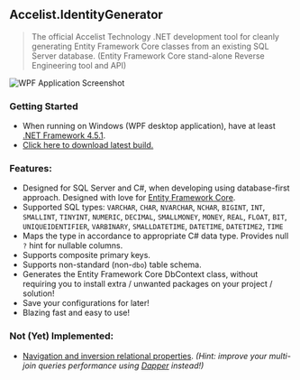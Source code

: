 ## Accelist.IdentityGenerator

> The official Accelist Technology .NET development tool for cleanly generating Entity Framework Core classes from an existing SQL Server database. (Entity Framework Core stand-alone Reverse Engineering tool and API)

![WPF Application Screenshot](https://raw.githubusercontent.com/ryanelian/Accelist.EntityGenerator/master/screenshot.PNG)

### Getting Started

- When running on Windows (WPF desktop application), have at least [.NET Framework 4.5.1](https://www.microsoft.com/en-us/download/details.aspx?id=53344).
- [Click here to download latest build.](https://github.com/ryanelian/Accelist.EntityGenerator/raw/master/Dist/Accelist.EntityGenerator.Wpf.exe)

### Features:
- Designed for SQL Server and C#, when developing using database-first approach. Designed with love for [Entity Framework Core](https://docs.microsoft.com/en-us/ef/).
- Supported SQL types: `VARCHAR`, `CHAR`, `NVARCHAR`, `NCHAR`, `BIGINT`, `INT`, `SMALLINT`, `TINYINT`, `NUMERIC`, `DECIMAL`, `SMALLMONEY`, `MONEY`, `REAL`, `FLOAT`, `BIT`, `UNIQUEIDENTIFIER`, `VARBINARY`, `SMALLDATETIME`, `DATETIME`, `DATETIME2`, `TIME`
- Maps the type in accordance to appropriate C# data type. Provides null `?` hint for nullable columns.
- Supports composite primary keys.
- Supports non-standard (non-`dbo`) table schema.
- Generates the Entity Framework Core DbContext class, without requiring you to install extra / unwanted packages on your project / solution!
- Save your configurations for later!
- Blazing fast and easy to use!

### Not (Yet) Implemented:
- [Navigation and inversion relational properties](https://docs.microsoft.com/en-us/ef/core/modeling/relationships). *(Hint: improve your multi-join queries performance using [Dapper](https://github.com/StackExchange/Dapper) instead!)*
